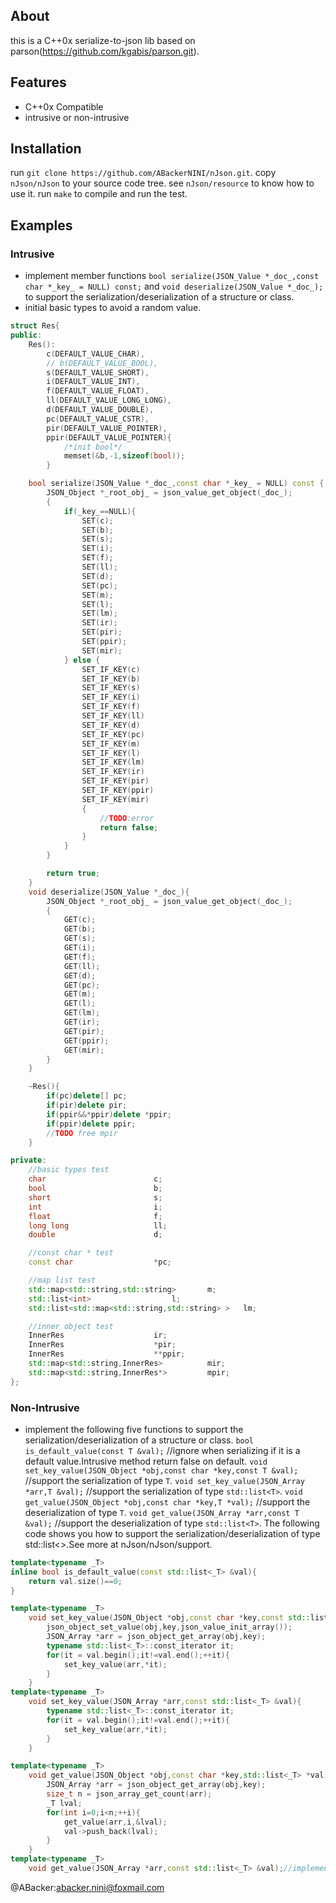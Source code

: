 ## About
this is a C++0x serialize-to-json lib based on parson(https://github.com/kgabis/parson.git).

## Features
* C++0x Compatible
* intrusive or non-intrusive

## Installation
run ```git clone https://github.com/ABackerNINI/nJson.git```.
copy ```nJson/nJson``` to your source code tree.
see ```nJson/resource``` to know how to use it.
run ```make``` to compile and run the test.

## Examples
### Intrusive
* implement member functions ```bool serialize(JSON_Value *_doc_,const char *_key_ = NULL) const;``` and ```void deserialize(JSON_Value *_doc_);``` to support the serialization/deserialization of a structure or class.
* initial basic types to avoid a random value.
```c++
struct Res{
public:
	Res():
		c(DEFAULT_VALUE_CHAR),
		// b(DEFAULT_VALUE_BOOL),
		s(DEFAULT_VALUE_SHORT),
		i(DEFAULT_VALUE_INT),
		f(DEFAULT_VALUE_FLOAT),
		ll(DEFAULT_VALUE_LONG_LONG),
		d(DEFAULT_VALUE_DOUBLE),
		pc(DEFAULT_VALUE_CSTR),
		pir(DEFAULT_VALUE_POINTER),
		ppir(DEFAULT_VALUE_POINTER){
			/*init bool*/
			memset(&b,-1,sizeof(bool));
		}

	bool serialize(JSON_Value *_doc_,const char *_key_ = NULL) const {
		JSON_Object *_root_obj_ = json_value_get_object(_doc_);
		{
			if(_key_==NULL){
				SET(c);
				SET(b);
				SET(s);
				SET(i);
				SET(f);
				SET(ll);
				SET(d);
				SET(pc);
				SET(m);
				SET(l);
				SET(lm);
				SET(ir);
				SET(pir);
				SET(ppir);
				SET(mir);
			} else {
				SET_IF_KEY(c)
				SET_IF_KEY(b)
				SET_IF_KEY(s)
				SET_IF_KEY(i)
				SET_IF_KEY(f)
				SET_IF_KEY(ll)
				SET_IF_KEY(d)
				SET_IF_KEY(pc)
				SET_IF_KEY(m)
				SET_IF_KEY(l)
				SET_IF_KEY(lm)
				SET_IF_KEY(ir)
				SET_IF_KEY(pir)
				SET_IF_KEY(ppir)
				SET_IF_KEY(mir)
				{
					//TODO:error
					return false;
				}
			}
		}

		return true;
	}
	void deserialize(JSON_Value *_doc_){
		JSON_Object *_root_obj_ = json_value_get_object(_doc_);
		{
			GET(c);
			GET(b);
			GET(s);
			GET(i);
			GET(f);
			GET(ll);
			GET(d);
			GET(pc);
			GET(m);
			GET(l);
			GET(lm);
			GET(ir);
			GET(pir);
			GET(ppir);
			GET(mir);
		}
	}

	~Res(){
		if(pc)delete[] pc;
		if(pir)delete pir;
		if(ppir&&*ppir)delete *ppir;
		if(ppir)delete ppir;
		//TODO free mpir
	}

private:
	//basic types test
	char 						c;
	bool 						b;
	short 						s;
	int 						i;
	float 						f;
	long long 					ll;
	double 						d;

	//const char * test
	const char 					*pc;

	//map list test
	std::map<std::string,std::string> 		m;
	std::list<int>					l;
	std::list<std::map<std::string,std::string> >	lm;

	//inner object test
	InnerRes 					ir;
	InnerRes 					*pir;
	InnerRes 					**ppir;
	std::map<std::string,InnerRes>			mir;
	std::map<std::string,InnerRes*>			mpir;
};
```
### Non-Intrusive
* implement the following five functions to support the serialization/deserialization of a structure or class.
```bool is_default_value(const T &val);```					//ignore when serializing if it is a default value.Intrusive method return false on default.
```void set_key_value(JSON_Object *obj,const char *key,const T &val);```	//support the serialization of type ```T```.
```void set_key_value(JSON_Array *arr,T &val);```				//support the serialization of type ```std::list<T>```.
```void get_value(JSON_Object *obj,const char *key,T *val);```			//support the deserialization of type ```T```.
```void get_value(JSON_Array *arr,const T &val);```				//support the deserialization of type ```std::list<T>```.
The following code shows you how to support the serialization/deserialization of type std::list<>.See more at nJson/nJson/support.
```c++
template<typename _T>
inline bool is_default_value(const std::list<_T> &val){
	return val.size()==0;
}

template<typename _T>
	void set_key_value(JSON_Object *obj,const char *key,const std::list<_T> &val){
		json_object_set_value(obj,key,json_value_init_array());
		JSON_Array *arr = json_object_get_array(obj,key);
		typename std::list<_T>::const_iterator it;
		for(it = val.begin();it!=val.end();++it){
			set_key_value(arr,*it);
		}
	}
template<typename _T>
	void set_key_value(JSON_Array *arr,const std::list<_T> &val){
		typename std::list<_T>::const_iterator it;
		for(it = val.begin();it!=val.end();++it){
			set_key_value(arr,*it);
		}
	}

template<typename _T>
	void get_value(JSON_Object *obj,const char *key,std::list<_T> *val){
		JSON_Array *arr = json_object_get_array(obj,key);
		size_t n = json_array_get_count(arr);
		_T lval;
		for(int i=0;i<n;++i){
			get_value(arr,i,&lval);
			val->push_back(lval);
		}
	}
template<typename _T>
	void get_value(JSON_Array *arr,const std::list<_T> &val);//implements to support std::list<std::list<_T> >
```

@ABacker:abacker.nini@foxmail.com
